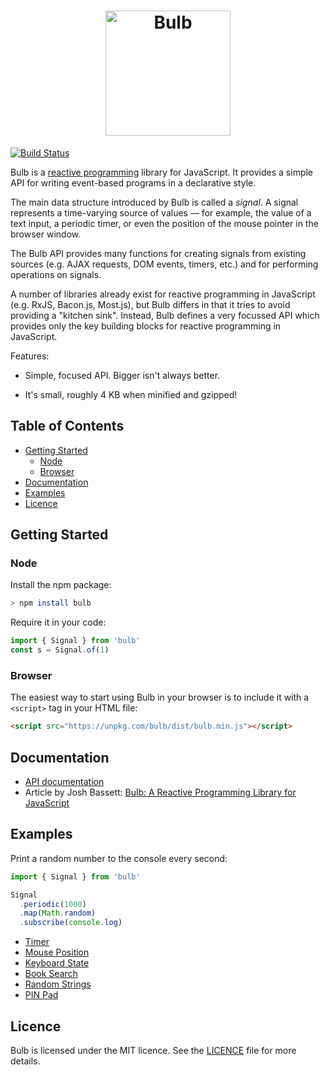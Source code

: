 <h1 align="center"><img alt="Bulb" src="https://raw.githubusercontent.com/nullobject/bulb/master/logo.png" width="200px" /></h1>

[![Build Status](https://travis-ci.com/nullobject/bulb.svg?branch=master)](https://travis-ci.com/nullobject/bulb)

Bulb is a [reactive
programming](https://en.wikipedia.org/wiki/Reactive_programming) library for
JavaScript. It provides a simple API for writing event-based programs in a
declarative style.

The main data structure introduced by Bulb is called a *signal*. A signal
represents a time-varying source of values &mdash; for example, the value of a
text input, a periodic timer, or even the position of the mouse pointer in the
browser window.

The Bulb API provides many functions for creating signals from existing sources
(e.g. AJAX requests, DOM events, timers, etc.) and for performing operations on
signals.

A number of libraries already exist for reactive programming in JavaScript
(e.g. RxJS, Bacon.js, Most.js), but Bulb differs in that it tries to avoid
providing a "kitchen sink". Instead, Bulb defines a very focussed API which
provides only the key building blocks for reactive programming in JavaScript.

Features:

* Simple, focused API. Bigger isn't always better.

* It's small, roughly 4 KB when minified and gzipped!

## Table of Contents

* [Getting Started](#getting-started)
  * [Node](#node)
  * [Browser](#browser)
* [Documentation](#documentation)
* [Examples](#examples)
* [Licence](#licence)

## Getting Started

### Node

Install the npm package:

```sh
> npm install bulb
```

Require it in your code:

```js
import { Signal } from 'bulb'
const s = Signal.of(1)
```

### Browser

The easiest way to start using Bulb in your browser is to include it with a
`<script>` tag in your HTML file:

```html
<script src="https://unpkg.com/bulb/dist/bulb.min.js"></script>
```

## Documentation

* [API documentation](http://bulb.joshbassett.info)
* Article by Josh Bassett: [Bulb: A Reactive Programming Library for JavaScript](https://joshbassett.info/2018/bulb/)

## Examples

Print a random number to the console every second:

```js
import { Signal } from 'bulb'

Signal
  .periodic(1000)
  .map(Math.random)
  .subscribe(console.log)
```

* [Timer](https://codepen.io/nullobject/pen/wpjQoM)
* [Mouse Position](https://codepen.io/nullobject/pen/eyGQdY)
* [Keyboard State](https://codepen.io/nullobject/pen/qpYoMw)
* [Book Search](https://codepen.io/nullobject/pen/QarojE)
* [Random Strings](https://codepen.io/nullobject/pen/rpvaeg)
* [PIN Pad](https://codepen.io/nullobject/pen/jYxzda)

## Licence

Bulb is licensed under the MIT licence. See the
[LICENCE](https://github.com/nullobject/bulb/blob/master/LICENCE.md) file for
more details.
